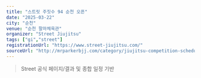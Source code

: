```yaml
---
title: "스트릿 주짓수 94 순천 오픈"
date: "2025-03-22"
city: "순천"
venue: "순천 팔마체육관"
organizer: "Street Jiujitsu"
tags: ["gi","street"]
registrationUrl: "https://www.street-jiujitsu.com/"
sourceUrl: "http://mrparkerbjj.com/category/jiujitsu-competition-schedule/"
---
```


> Street 공식 페이지/결과 및 종합 일정 기반
